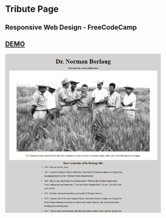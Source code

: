 # Tribute Page
## Responsive Web Design - FreeCodeCamp

## [DEMO](https://cenacrharsh.github.io/tribute-page-responsive-web-design-fcc/)

![ss](./ss.png)
